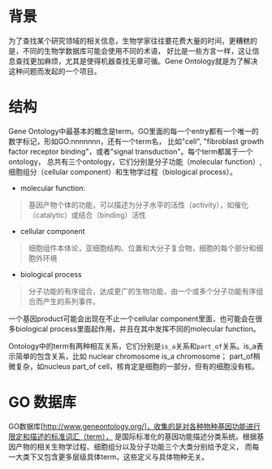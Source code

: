 # 背景
为了查找某个研究领域的相关信息，生物学家往往要花费大量的时间，更糟糕的是，不同的生物学数据库可能会使用不同的术语，
好比是一些方言一样，这让信息查找更加麻烦，尤其是使得机器查找无章可循。Gene Ontology就是为了解决这种问题而发起的一个项目。

# 结构
Gene Ontology中最基本的概念是term。GO里面的每一个entry都有一个唯一的数字标记，形如GO:nnnnnnn，还有一个term名，
比如"cell", "fibroblast growth factor receptor binding"，或者"signal transduction"。每个term都属于一个ontology，
总共有三个ontology，它们分别是分子功能（molecular function）,细胞组分（cellular component）和生物学过程（biological process）。

- molecular function:
> 基因产物个体的功能，可以描述为分子水平的活性（activity），如催化（catalytic）或结合（binding）活性 

- cellular component
> 细胞组件本体论，亚细胞结构、位置和大分子复合物，细胞的每个部分和细胞外环境

- biological process
> 分子功能的有序组合，达成更广的生物功能，由一个或多个分子功能有序组合而产生的系列事件。

一个基因product可能会出现在不止一个cellular component里面，也可能会在很多biological process里面起作用，并且在其中发挥不同的molecular function。

Ontology中的term有两种相互关系，它们分别是`is_a`关系和`part_of`关系。is_a表示简单的包含关系，比如 nuclear chromosome is_a chromosome；
part_of稍微复杂，如nucleus part_of cell，核肯定是细胞的一部分，但有的细胞没有核。

# GO 数据库
GO数据库[http://www.geneontology.org/]，收集的是对各种物种基因功能进行限定和描述的标准词汇（term），
是国际标准化的基因功能描述分类系统。根据基因产物的相关生物学过程、细胞组分以及分子功能三个大类分别给予定义，
而每一大类下又包含更多层级具体term，这些定义与具体物种无关。
